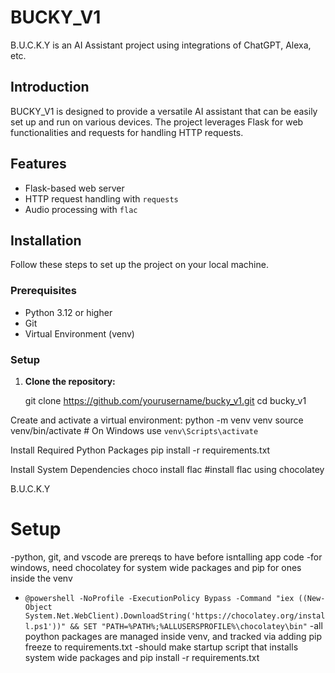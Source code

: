 # BUCKY_V1

B.U.C.K.Y is an AI Assistant project using integrations of ChatGPT, Alexa, etc.

## Introduction

BUCKY_V1 is designed to provide a versatile AI assistant that can be easily set up and run on various devices. The project leverages Flask for web functionalities and requests for handling HTTP requests.

## Features

- Flask-based web server
- HTTP request handling with `requests`
- Audio processing with `flac`

## Installation

Follow these steps to set up the project on your local machine.

### Prerequisites

- Python 3.12 or higher
- Git
- Virtual Environment (venv)

### Setup

1. **Clone the repository:**

   
   git clone https://github.com/yourusername/bucky_v1.git
   cd bucky_v1

Create and activate a virtual environment:
   python -m venv venv
   source venv/bin/activate  # On Windows use `venv\Scripts\activate`

Install Required Python Packages 
   pip install -r requirements.txt

Install System Dependencies
   choco install flac  #install flac using chocolatey













B.U.C.K.Y
# Setup
-python, git, and vscode are prereqs to have before isntalling app code
-for windows, need chocolatey for system wide packages and pip for ones inside the venv
*  ``` @powershell -NoProfile -ExecutionPolicy Bypass -Command "iex ((New-Object System.Net.WebClient).DownloadString('https://chocolatey.org/install.ps1'))" && SET "PATH=%PATH%;%ALLUSERSPROFILE%\chocolatey\bin" ```
-all poython packages are managed inside venv, and tracked via adding pip freeze to requirements.txt
-should make startup script that installs system wide packages and pip install -r requirements.txt